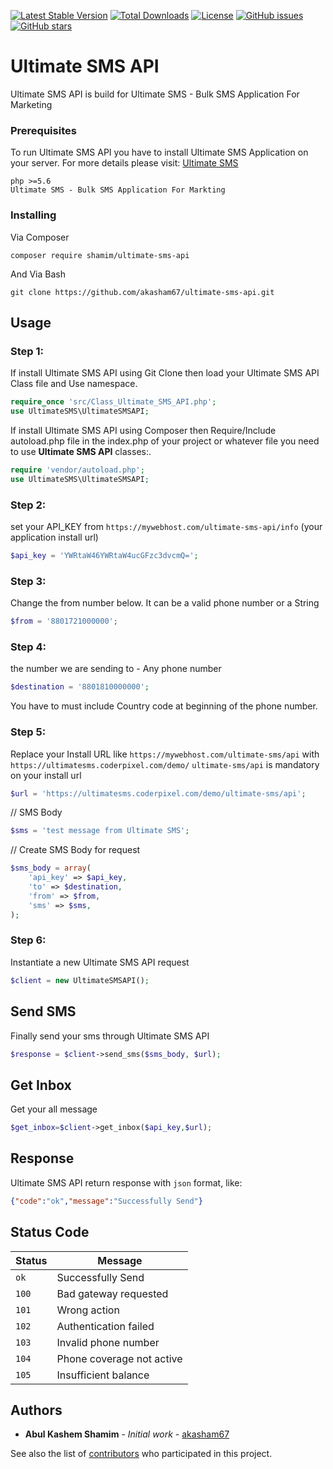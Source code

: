 
[![Latest Stable Version](https://poser.pugx.org/shamim/ultimate-sms-api/v/stable)](https://packagist.org/packages/shamim/ultimate-sms-api?format=flat-square)
[![Total Downloads](https://poser.pugx.org/shamim/ultimate-sms-api/downloads)](https://packagist.org/packages/shamim/ultimate-sms-api?format=flat-square)
[![License](https://poser.pugx.org/shamim/ultimate-sms-api/license)](https://packagist.org/packages/shamim/ultimate-sms-api?format=flat-square)
[![GitHub issues](https://img.shields.io/github/issues/akasham67/ultimate-sms-api.svg?style=flat-square)](https://github.com/akasham67/ultimate-sms-api/issues)
[![GitHub stars](https://img.shields.io/github/stars/akasham67/ultimate-sms-api.svg?style=flat-square)](https://github.com/akasham67/ultimate-sms-api/stargazers)

# Ultimate SMS API

Ultimate SMS API is build for Ultimate SMS - Bulk SMS Application For Marketing


### Prerequisites

To run Ultimate SMS API you have to install Ultimate SMS Application on your server. 
For more details please visit: [Ultimate SMS](https://ultimatesms.coderpixel.com/)
```
php >=5.6
Ultimate SMS - Bulk SMS Application For Markting
```

### Installing
Via Composer
```
composer require shamim/ultimate-sms-api 
```

And Via Bash

```
git clone https://github.com/akasham67/ultimate-sms-api.git
```

## Usage


 ### Step 1:
If install Ultimate SMS API using Git Clone then load your Ultimate SMS API Class file and Use namespace. 
```php
require_once 'src/Class_Ultimate_SMS_API.php';
use UltimateSMS\UltimateSMSAPI;
```
If install Ultimate SMS API using Composer then Require/Include autoload.php file in the index.php of your project or whatever file you need to use **Ultimate SMS API** classes:. 
```php
require 'vendor/autoload.php';
use UltimateSMS\UltimateSMSAPI;
```
### Step 2:
set your API_KEY from `https://mywebhost.com/ultimate-sms-api/info` (your application install url)
```php
$api_key = 'YWRtaW46YWRtaW4ucGFzc3dvcmQ=';
```
### Step 3:
Change the from number below. It can be a valid phone number or a String
```php
$from = '8801721000000';
```

### Step 4:
the number we are sending to - Any phone number
```php
$destination = '8801810000000';
```
You have to must include Country code at beginning of the phone number.  

### Step 5:
Replace your Install URL like `https://mywebhost.com/ultimate-sms/api` with `https://ultimatesms.coderpixel.com/demo/`
`ultimate-sms/api` is mandatory on your install url

```php
$url = 'https://ultimatesms.coderpixel.com/demo/ultimate-sms/api';
```
// SMS Body
```php
$sms = 'test message from Ultimate SMS';
```
// Create SMS Body for request
```php
$sms_body = array(
    'api_key' => $api_key,
    'to' => $destination,
    'from' => $from,
    'sms' => $sms,
);
```

### Step 6: 
Instantiate a new Ultimate SMS API request
```php
$client = new UltimateSMSAPI();
```

## Send SMS
Finally send your sms through Ultimate SMS API
```php
$response = $client->send_sms($sms_body, $url);
```

## Get Inbox
Get your all message
```php
$get_inbox=$client->get_inbox($api_key,$url);
```
## Response
Ultimate SMS API return response with `json` format, like:

```json
{"code":"ok","message":"Successfully Send"}
```

## Status Code

| Status | Message |
| --- | --- |
| `ok` | Successfully Send |
| `100` | Bad gateway requested |
| `101` | Wrong action |
| `102` | Authentication failed |
| `103` | Invalid phone number |
| `104` | Phone coverage not active |
| `105` | Insufficient balance |

## Authors

* **Abul Kashem Shamim** - *Initial work* - [akasham67](https://github.com/akasham67)

See also the list of [contributors](https://github.com/akasham67/ultimate-sms-api/contributors) who participated in this project.
